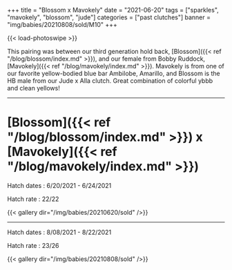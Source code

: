 +++
title = "Blossom x Mavokely"
date = "2021-06-20"
tags = ["sparkles", "mavokely", "blossom", "jude"]
categories = ["past clutches"]
banner = "img/babies/20210808/sold/M10"
+++

{{< load-photoswipe >}}

This pairing was between our third generation hold back, [Blossom]({{< ref "/blog/blossom/index.md" >}}), and our female from Bobby Ruddock, [Mavokely]({{< ref "/blog/mavokely/index.md" >}}). Mavokely is from one of our favorite yellow-bodied blue bar Ambilobe, Amarillo, and Blossom is the HB male from our Jude x Alla clutch. Great combination of colorful ybbb and clean yellows!

---

# [Blossom]({{< ref "/blog/blossom/index.md" >}}) x [Mavokely]({{< ref "/blog/mavokely/index.md" >}})

Hatch dates
: 6/20/2021 - 6/24/2021

Hatch rate
: 22/22

{{< gallery dir="/img/babies/20210620/sold" />}}

---

Hatch dates
: 8/08/2021 - 8/22/2021

Hatch rate
: 23/26

{{< gallery dir="/img/babies/20210808/sold" />}}